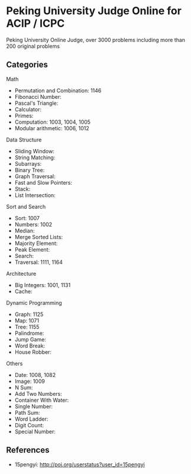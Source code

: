 # Peking University Judge Online for ACIP / ICPC

Peking University Online Judge, over 3000 problems including more than 200 original problems

## Categories

Math

* Permutation and Combination: 1146
* Fibonacci Number:
* Pascal's Triangle:
* Calculator:
* Primes:
* Computation: 1003, 1004, 1005
* Modular arithmetic: 1006, 1012

Data Structure

* Sliding Window:
* String Matching:
* Subarrays:
* Binary Tree:
* Graph Traversal:
* Fast and Slow Pointers:
* Stack:
* List Intersection:

Sort and Search

* Sort: 1007
* Numbers: 1002
* Median:
* Merge Sorted Lists:
* Majority Element:
* Peak Element:
* Search:
* Traversal: 1111, 1164

Architecture

* Big Integers: 1001, 1131
* Cache:

Dynamic Programming

* Graph: 1125
* Map: 1071
* Tree: 1155
* Palindrome:
* Jump Game:
* Word Break:
* House Robber:

Others

* Date: 1008, 1082
* Image: 1009
* N Sum:
* Add Two Numbers:
* Container With Water:
* Single Number:
* Path Sum:
* Word Ladder:
* Digit Count:
* Special Number:

## References

* 15pengyi: <http://poj.org/userstatus?user_id=15pengyi>
